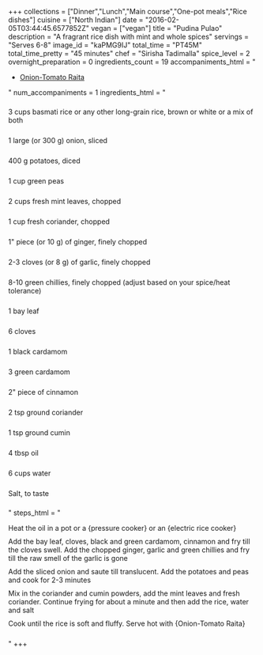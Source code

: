 +++
collections = ["Dinner","Lunch","Main course","One-pot meals","Rice dishes"]
cuisine = ["North Indian"]
date = "2016-02-05T03:44:45.6577852Z"
vegan = ["vegan"]
title = "Pudina Pulao"
description = "A fragrant rice dish with mint and whole spices"
servings = "Serves 6-8"
image_id = "kaPMG9IJ"
total_time = "PT45M"
total_time_pretty = "45 minutes"
chef = "Sirisha Tadimalla"
spice_level = 2
overnight_preparation = 0
ingredients_count = 19
accompaniments_html = "<ul><li><a href = '../j0zJH2xB/'>Onion-Tomato Raita</a></li></ul>"
num_accompaniments = 1
ingredients_html = "<ul style='padding-left: 0; list-style: none;'><li itemprop='recipeIngredient' style='margin: 8px 0px;padding: 8px 0px;'>3 cups basmati rice or any other long-grain rice, brown or white or a mix of both</li><li itemprop='recipeIngredient' style='margin: 8px 0px;padding: 8px 0px;'>1 large (or 300 g) onion, sliced</li><li itemprop='recipeIngredient' style='margin: 8px 0px;padding: 8px 0px;'>400 g potatoes, diced</li><li itemprop='recipeIngredient' style='margin: 8px 0px;padding: 8px 0px;'>1 cup green peas</li><li itemprop='recipeIngredient' style='margin: 8px 0px;padding: 8px 0px;'>2 cups fresh mint leaves, chopped</li><li itemprop='recipeIngredient' style='margin: 8px 0px;padding: 8px 0px;'>1 cup fresh coriander, chopped</li><li itemprop='recipeIngredient' style='margin: 8px 0px;padding: 8px 0px;'>1\" piece (or 10 g) of ginger, finely chopped</li><li itemprop='recipeIngredient' style='margin: 8px 0px;padding: 8px 0px;'>2-3 cloves (or 8 g) of garlic, finely chopped</li><li itemprop='recipeIngredient' style='margin: 8px 0px;padding: 8px 0px;'>8-10 green chillies, finely chopped (adjust based on your spice/heat tolerance)</li><li itemprop='recipeIngredient' style='margin: 8px 0px;padding: 8px 0px;'>1 bay leaf</li><li itemprop='recipeIngredient' style='margin: 8px 0px;padding: 8px 0px;'>6 cloves</li><li itemprop='recipeIngredient' style='margin: 8px 0px;padding: 8px 0px;'>1 black cardamom</li><li itemprop='recipeIngredient' style='margin: 8px 0px;padding: 8px 0px;'>3 green cardamom</li><li itemprop='recipeIngredient' style='margin: 8px 0px;padding: 8px 0px;'>2\" piece of cinnamon</li><li itemprop='recipeIngredient' style='margin: 8px 0px;padding: 8px 0px;'>2 tsp ground coriander</li><li itemprop='recipeIngredient' style='margin: 8px 0px;padding: 8px 0px;'>1 tsp ground cumin</li><li itemprop='recipeIngredient' style='margin: 8px 0px;padding: 8px 0px;'>4 tbsp oil</li><li itemprop='recipeIngredient' style='margin: 8px 0px;padding: 8px 0px;'>6 cups water</li><li itemprop='recipeIngredient' style='margin: 8px 0px;padding: 8px 0px;'>Salt, to taste</li></ul>"
steps_html = "<ol style='list-style: none inside; padding-left: 0px;'><li style='padding-bottom: 10px;'><i class='step-track-icon fa fa-square-o'></i><span class='step-text' itemprop='recipeInstructions'>Heat the oil in a pot or a {pressure cooker} or an {electric rice cooker}</span></li><li style='padding-bottom: 10px;'><i class='step-track-icon fa fa-square-o'></i><span class='step-text' itemprop='recipeInstructions'>Add the bay leaf, cloves, black and green cardamom, cinnamon and fry till the cloves swell. Add the chopped ginger, garlic and green chillies and fry till the raw smell of the garlic is gone</span></li><li style='padding-bottom: 10px;'><i class='step-track-icon fa fa-square-o'></i><span class='step-text' itemprop='recipeInstructions'>Add the sliced onion and saute till translucent. Add the potatoes and peas and cook for 2-3 minutes</span></li><li style='padding-bottom: 10px;'><i class='step-track-icon fa fa-square-o'></i><span class='step-text' itemprop='recipeInstructions'>Mix in the coriander and cumin powders, add the mint leaves and fresh coriander. Continue frying for about a minute and then add the rice, water and salt</span></li><li style='padding-bottom: 10px;'><i class='step-track-icon fa fa-square-o'></i><span class='step-text' itemprop='recipeInstructions'>Cook until the rice is soft and fluffy. Serve hot with {Onion-Tomato Raita}</span></li></ol>"
+++
